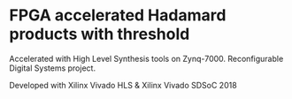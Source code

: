 # FPGA accelerated Hadamard products with threshold

Accelerated with High Level Synthesis tools on Zynq-7000. Reconfigurable Digital Systems project.

Developed with Xilinx Vivado HLS & Xilinx Vivado SDSoC 2018
